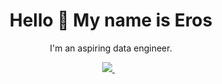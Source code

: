 
<h1 align='center'>  Hello 👋 My name is Eros </h1>



<p align='center'>
  I'm an aspiring data engineer.
</p>

<p align='center'>
  
  <a href="https://www.linkedin.com/in/eros-achillea-078b18141/">
    <img src="https://img.shields.io/badge/linkedin-%230077B5.svg?&style=for-the-badge&logo=linkedin&logoColor=white" />
  </a>&nbsp;&nbsp;
  
</p>

<!--
**Eros-code/Eros-code** is a ✨ _special_ ✨ repository because its `README.md` (this file) appears on your GitHub profile.

Here are some ideas to get you started:

- 🔭 I’m currently working on ...
- 🌱 I’m currently learning ...
- 👯 I’m looking to collaborate on ...
- 🤔 I’m looking for help with ...
- 💬 Ask me about ...
- 📫 How to reach me: ...
- 😄 Pronouns: ...
- ⚡ Fun fact: ...
-->
